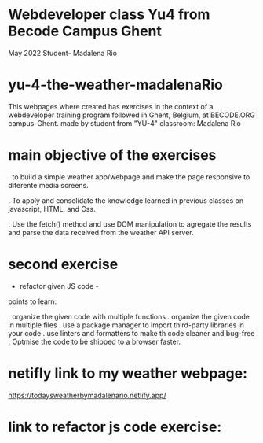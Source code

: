 # Webdeveloper class Yu4 from Becode Campus Ghent
May 2022
Student- Madalena Rio


# yu-4-the-weather-madalenaRio
This webpages where created has exercises in the context of a webdeveloper training program followed in Ghent, Belgium, at BECODE.ORG campus-Ghent.
made by student from "YU-4" classroom: Madalena Rio

# main objective of the exercises

. to build a simple weather app/webpage and make the page responsive to diferente media screens.

. To apply and consolidate the knowledge learned in previous classes on javascript, HTML, and Css.

. Use the fetch() method and use DOM manipulation to agregate the results and parse the data received from the weather API server.

# second exercise
 - refactor given JS code - 

points to learn:

. organize the given code with multiple functions
. organize the given code in multiple files
. use a package manager to import third-party libraries in your code
. use linters and formatters to make th code cleaner and bug-free
. Optmise the code to be shipped to a browser faster.



# netifly link to my weather webpage:
https://todaysweatherbymadalenario.netlify.app/

# link to refactor js code exercise:


